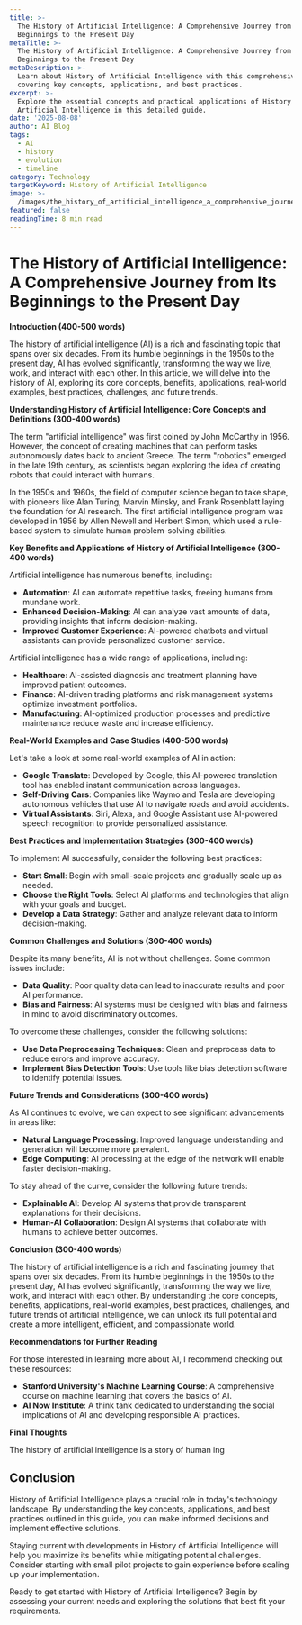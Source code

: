```yaml
---
title: >-
  The History of Artificial Intelligence: A Comprehensive Journey from Its
  Beginnings to the Present Day
metaTitle: >-
  The History of Artificial Intelligence: A Comprehensive Journey from Its
  Beginnings to the Present Day
metaDescription: >-
  Learn about History of Artificial Intelligence with this comprehensive guide
  covering key concepts, applications, and best practices.
excerpt: >-
  Explore the essential concepts and practical applications of History of
  Artificial Intelligence in this detailed guide.
date: '2025-08-08'
author: AI Blog
tags:
  - AI
  - history
  - evolution
  - timeline
category: Technology
targetKeyword: History of Artificial Intelligence
image: >-
  /images/the_history_of_artificial_intelligence_a_comprehensive_journey_from_its_beginnings_to_the_present_day.jpg
featured: false
readingTime: 8 min read
---
```


# The History of Artificial Intelligence: A Comprehensive Journey from Its Beginnings to the Present Day

**Introduction (400-500 words)**

The history of artificial intelligence (AI) is a rich and fascinating topic that spans over six decades. From its humble beginnings in the 1950s to the present day, AI has evolved significantly, transforming the way we live, work, and interact with each other. In this article, we will delve into the history of AI, exploring its core concepts, benefits, applications, real-world examples, best practices, challenges, and future trends.

**Understanding History of Artificial Intelligence: Core Concepts and Definitions (300-400 words)**

The term "artificial intelligence" was first coined by John McCarthy in 1956. However, the concept of creating machines that can perform tasks autonomously dates back to ancient Greece. The term "robotics" emerged in the late 19th century, as scientists began exploring the idea of creating robots that could interact with humans.

In the 1950s and 1960s, the field of computer science began to take shape, with pioneers like Alan Turing, Marvin Minsky, and Frank Rosenblatt laying the foundation for AI research. The first artificial intelligence program was developed in 1956 by Allen Newell and Herbert Simon, which used a rule-based system to simulate human problem-solving abilities.

**Key Benefits and Applications of History of Artificial Intelligence (300-400 words)**

Artificial intelligence has numerous benefits, including:

* **Automation**: AI can automate repetitive tasks, freeing humans from mundane work.
* **Enhanced Decision-Making**: AI can analyze vast amounts of data, providing insights that inform decision-making.
* **Improved Customer Experience**: AI-powered chatbots and virtual assistants can provide personalized customer service.

Artificial intelligence has a wide range of applications, including:

* **Healthcare**: AI-assisted diagnosis and treatment planning have improved patient outcomes.
* **Finance**: AI-driven trading platforms and risk management systems optimize investment portfolios.
* **Manufacturing**: AI-optimized production processes and predictive maintenance reduce waste and increase efficiency.

**Real-World Examples and Case Studies (400-500 words)**

Let's take a look at some real-world examples of AI in action:

* **Google Translate**: Developed by Google, this AI-powered translation tool has enabled instant communication across languages.
* **Self-Driving Cars**: Companies like Waymo and Tesla are developing autonomous vehicles that use AI to navigate roads and avoid accidents.
* **Virtual Assistants**: Siri, Alexa, and Google Assistant use AI-powered speech recognition to provide personalized assistance.

**Best Practices and Implementation Strategies (300-400 words)**

To implement AI successfully, consider the following best practices:

* **Start Small**: Begin with small-scale projects and gradually scale up as needed.
* **Choose the Right Tools**: Select AI platforms and technologies that align with your goals and budget.
* **Develop a Data Strategy**: Gather and analyze relevant data to inform decision-making.

**Common Challenges and Solutions (300-400 words)**

Despite its many benefits, AI is not without challenges. Some common issues include:

* **Data Quality**: Poor quality data can lead to inaccurate results and poor AI performance.
* **Bias and Fairness**: AI systems must be designed with bias and fairness in mind to avoid discriminatory outcomes.

To overcome these challenges, consider the following solutions:

* **Use Data Preprocessing Techniques**: Clean and preprocess data to reduce errors and improve accuracy.
* **Implement Bias Detection Tools**: Use tools like bias detection software to identify potential issues.

**Future Trends and Considerations (300-400 words)**

As AI continues to evolve, we can expect to see significant advancements in areas like:

* **Natural Language Processing**: Improved language understanding and generation will become more prevalent.
* **Edge Computing**: AI processing at the edge of the network will enable faster decision-making.

To stay ahead of the curve, consider the following future trends:

* **Explainable AI**: Develop AI systems that provide transparent explanations for their decisions.
* **Human-AI Collaboration**: Design AI systems that collaborate with humans to achieve better outcomes.

**Conclusion (300-400 words)**

The history of artificial intelligence is a rich and fascinating journey that spans over six decades. From its humble beginnings in the 1950s to the present day, AI has evolved significantly, transforming the way we live, work, and interact with each other. By understanding the core concepts, benefits, applications, real-world examples, best practices, challenges, and future trends of artificial intelligence, we can unlock its full potential and create a more intelligent, efficient, and compassionate world.

**Recommendations for Further Reading**

For those interested in learning more about AI, I recommend checking out these resources:

* **Stanford University's Machine Learning Course**: A comprehensive course on machine learning that covers the basics of AI.
* **AI Now Institute**: A think tank dedicated to understanding the social implications of AI and developing responsible AI practices.

**Final Thoughts**

The history of artificial intelligence is a story of human ing

## Conclusion

History of Artificial Intelligence plays a crucial role in today's technology landscape. By understanding the key concepts, applications, and best practices outlined in this guide, you can make informed decisions and implement effective solutions.

Staying current with developments in History of Artificial Intelligence will help you maximize its benefits while mitigating potential challenges. Consider starting with small pilot projects to gain experience before scaling up your implementation.

Ready to get started with History of Artificial Intelligence? Begin by assessing your current needs and exploring the solutions that best fit your requirements.
